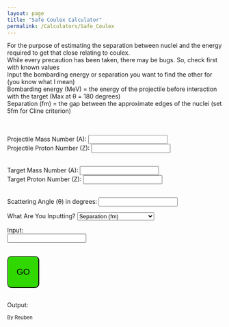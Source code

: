 ```yaml
---
layout: page
title: "Safe Coulex Calculator"
permalink: /Calculators/Safe_Coulex
---
```



For the purpose of estimating the separation between nuclei and the energy required to get that close relating to coulex. <br>
While every precaution has been taken, there may be bugs. So, check first with known values <br>
Input the bombarding energy or separation you want to find the other for (you know what I mean) <br>
Bombarding energy (MeV) = the energy of the projectile before interaction with the target (Max at &theta; = 180 degrees) <br>
Separation (fm) = the gap between the approximate edges of the nuclei (set 5fm for Cline criterion) <br>
<br><br>


Projectile Mass Number (A):
<input type="number" id="Mass1" name="Mass1"><br>
Projectile Proton Number (Z):
<input type="number" id="Prot1" name="Prot1"><br><br>

Target Mass Number (A):
<input type="number" id="Mass2" name="Mass2"><br>
Target Proton Number (Z):
<input type="number" id="Prot2" name="Prot2"><br><br>

Scattering Angle (&theta;) in degrees:
<input type="number" id="Thetadeg" name="Thetadeg"><br>




What Are You Inputting?
<select id="input_menu_variable" name="input_menu_variable">
	<option value="SEPARATION_text"> Separation (fm) </option>
	<option value="E_BOMB_text"> Bombarding Energy (MeV) </option>
</select>



Input: <br>
<input type="number" id="Input_num" name="Input_num"><br><br>



<button style="background-color: #31d700;
		border-color:black;
		width: 75px;
		height: 75px;
		border-radius: 10px;
		font-size: 20px"
		type="button" onclick="Director()">GO</button>
<br><br>



Output: <br>
<output id="Output_data_1"></output> <output id="Output_data_2"></output>



<script>

	function Director(){
		var Mass1 = Number(document.getElementById("Mass1").value);	//#projectile
		var Mass2 = Number(document.getElementById("Mass2").value);	//#target
		var Prot1 = Number(document.getElementById("Prot1").value);	//#projectile
		var Prot2 = Number(document.getElementById("Prot2").value);	//#target
		var Thetadeg = Number(document.getElementById("Thetadeg").value);
		let Theta = Thetadeg * (Math.PI/180);	// Converting from degrees to radians

		var Input_num = Number(document.getElementById("Input_num").value);
		var input_menu_variable = document.getElementById("input_menu_variable").value;

		// if(input_menu_variable == "select option"){
		// 	Output_data_A["text"] = "Select Something.\n OR I WILL FIND YOU!";
		// 	Output_data_B["text"] = "(Do what he says, he means it?)";
		// }

		if(input_menu_variable == "SEPARATION_text"){
			document.getElementById("Output_data_1").innerHTML = E_bomb_sep(Mass1,Mass2,Prot1,Prot2,Theta,Input_num);
			document.getElementById("Output_data_2").innerHTML = "MeV";
		}

		if(input_menu_variable == "E_BOMB_text"){
			document.getElementById("Output_data_1").innerHTML = Sep_E_bomb(Mass1,Mass2,Prot1,Prot2,Theta,Input_num);
			document.getElementById("Output_data_2").innerHTML = "fm";
		}
	}



	function E_bomb_sep(Mass1,Mass2,Prot1,Prot2,Theta,Input_num){	// manually input separation distance AND manually input Theta
		return 0.72*(1+ (1/(Math.sin(Theta/2))))*((Mass1 + Mass2)/Mass2)*( (Prot1*Prot2)/( (1.25*((Mass1**(1/3))+(Mass2**(1/3)))) +Input_num) );
	}


	// function E_bomb_Cline(Mass1,Mass2,Prot1,Prot2,Theta){	// use separation = 5fm AND manually input Theta
	// 	return 0.72*(1+ (1/(np.sin(Theta/2))))*((Mass1 + Mass2)/Mass2)*( (Prot1*Prot2)/( 1.25*((Mass1**(1/3))+(Mass2**(1/3))) +5) );
	// }


	// function E_max_sep(Mass1,Mass2,Prot1,Prot2,Separation){	// manually input separation AND using Theta = 180deg
	// 	return 1.44*((Mass1 + Mass2)/Mass2)*( (Prot1*Prot2)/( 1.25*((Mass1**(1/3))+(Mass2**(1/3))) +Separation) );
	// }


	// function E_max_Cline(Mass1,Mass2,Prot1,Prot2){	// use separation = 5fm AND using Theta = 180deg
	// 	return 1.44*((Mass1 + Mass2)/Mass2)*( (Prot1*Prot2)/( 1.25*((Mass1**(1/3))+(Mass2**(1/3))) +5) );
	// }


	function Sep_E_bomb(Mass1,Mass2,Prot1,Prot2,Theta,Input_num){	// manually put in Bombarding Energy AND Theta
		return (0.72*(1+ (1/(Math.sin(Theta/2))))*((Mass1 + Mass2)/Mass2)*( (Prot1*Prot2)/(Input_num)) - (1.25*((Mass1**(1/3))+(Mass2**(1/3)))));
	}

</script>




<sub> By Reuben </sub>
